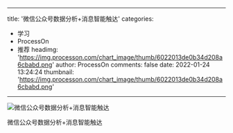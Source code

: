 
---
title: '微信公众号数据分析+消息智能触达'
categories: 
 - 学习
 - ProcessOn
 - 推荐
headimg: 'https://img.processon.com/chart_image/thumb/6022013de0b34d208a6cbabd.png'
author: ProcessOn
comments: false
date: 2022-01-24 13:24:24
thumbnail: 'https://img.processon.com/chart_image/thumb/6022013de0b34d208a6cbabd.png'
---

<div>   
<img class="thumb" alt="微信公众号数据分析+消息智能触达" src="https://img.processon.com/chart_image/thumb/6022013de0b34d208a6cbabd.png" referrerpolicy="no-referrer">
<p>微信公众号数据分析+消息智能触达</p>  
</div>
            